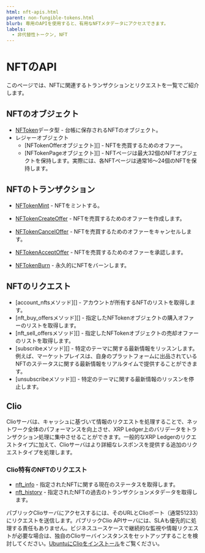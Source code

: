 ```yaml
---
html: nft-apis.html
parent: non-fungible-tokens.html
blurb: 専用のAPIを使用すると、有用なNFTメタデータにアクセスできます。
labels:
  - 非代替性トークン, NFT
---
```

# NFTのAPI

このページでは、NFTに関連するトランザクションとリクエストを一覧でご紹介します。

## NFTのオブジェクト

- [NFToken](../../../references/protocol/data-types/nftoken.md)データ型 - 台帳に保存されるNFTのオブジェクト。
- レジャーオブジェクト
    - [NFTokenOfferオブジェクト][] - NFTを売買するためのオファー。
    - [NFTokenPageオブジェクト][] - NFTページは最大32個のNFTオブジェクトを保持します。実際には、各NFTページは通常16～24個のNFTを保持します。

## NFTのトランザクション

- [NFTokenMint](../../../references/protocol/transactions/types/nftokenmint.md) - NFTをミントする。

- [NFTokenCreateOffer](../../../references/protocol/transactions/types/nftokencreateoffer.md) - NFTを売買するためのオファーを作成します。

- [NFTokenCancelOffer](../../../references/protocol/transactions/types/nftokencanceloffer.md) - NFTを売買するためのオファーをキャンセルします。

- [NFTokenAcceptOffer](../../../references/protocol/transactions/types/nftokenacceptoffer.md) - NFTを売買するためのオファーを承認します。

- [NFTokenBurn](../../../references/protocol/transactions/types/nftokenburn.md) - 永久的にNFTをバーンします。

## NFTのリクエスト

- [account_nftsメソッド][] - アカウントが所有するNFTのリストを取得します。
- [nft_buy_offersメソッド][] - 指定したNFTokenオブジェクトの購入オファーのリストを取得します。
- [nft_sell_offersメソッド][] - 指定したNFTokenオブジェクトの売却オファーのリストを取得します。
- [subscribeメソッド][] - 特定のテーマに関する最新情報をリッスンします。例えば、マーケットプレイスは、自身のプラットフォームに出品されているNFTのステータスに関する最新情報をリアルタイムで提供することができます。
- [unsubscribeメソッド][] - 特定のテーマに関する最新情報のリッスンを停止します。

## Clio

Clioサーバは、キャッシュに基づいて情報のリクエストを処理することで、ネットワーク全体のパフォーマンスを向上させ、XRP Ledger上のバリデータをトランザクション処理に集中させることができます。一般的なXRP Ledgerのリクエストタイプに加えて、Clioサーバはより詳細なレスポンスを提供する追加のリクエストタイプを処理します。

### Clio特有のNFTのリクエスト

- [nft_info](../../../references/http-websocket-apis/public-api-methods/clio-methods/nft_info.md) - 指定されたNFTに関する現在のステータスを取得します。
- [nft_history](../../../references/http-websocket-apis/public-api-methods/clio-methods/nft_history.md) - 指定されたNFTの過去のトランザクションメタデータを取得します。

<!-- 
[nfts_by_issuer](nfts_by_issuer.html) - 指定した発行者が作成したNFTの一覧を取得します。
-->

パブリックClioサーバにアクセスするには、そのURLとClioポート（通常51233）にリクエストを送信します。パブリックClio APIサーバには、SLAも優先的に処理する責任もありません。ビジネスユースケースで継続的な監視や情報リクエストが必要な場合は、独自のClioサーバインスタンスをセットアップすることを検討してください。[UbuntuにClioをインストール](../../../infrastructure/installation/install-clio-on-ubuntu.md)をご覧ください。
